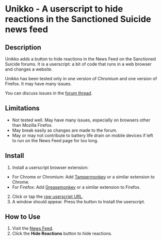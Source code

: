 # Unikko - A userscript to hide reactions in the Sanctioned Suicide news feed

## Description

Unikko adds a button to hide reactions in the News Feed on the Sanctioned Suicide forums. It is a
  userscript: a bit of code that runs in a web browser and changes a
  website.

Unikko has been tested only in one version of Chromium and one version
  of Firefox. It may have many issues.

You can discuss issues in the
  [forum thread](https://sanctioned-suicide.org/threads/unikko-a-prototype-userscript-to-hide-reactions-in-the-news-feed.28759/).

## Limitations

* Not tested well. May have many issues, especially on browsers other
  than Mozilla Firefox.
* May break easily as changes are made to the forum.
* May or may not contribute to battery life drain on mobile devices if
  left to run on the News Feed page for too long.

## Install

1. Install a userscript browser extension:
  * For Chrome or Chromium: Add
  [Tampermonkey](https://chrome.google.com/webstore/detail/tampermonkey/dhdgffkkebhmkfjojejmpbldmpobfkfo)
  or a similar extension to Chrome.
  * For Firefox: Add
  [Greasemonkey](https://addons.mozilla.org/en-US/firefox/addon/greasemonkey/)
  or a similar extension to Firefox.
2. Click or tap the [raw userscript URL](https://github.com/SuicideAndRecovery/Unikko/raw/master/unikko.user.js).
3. A window should appear. Press the button to Install the userscript.

## How to Use

1. Visit the [News Feed](https://sanctioned-suicide.org/whats-new/news-feed).
2. Click the **Hide Reactions** button to hide reactions.
